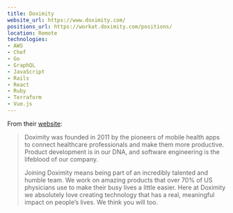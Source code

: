 ```yaml
---
title: Doximity
website_url: https://www.doximity.com/
positions_url: https://workat.doximity.com/positions/
location: Remote
technologies:
- AWS
- Chef
- Go
- GraphQL
- JavaScript
- Rails
- React
- Ruby
- Terraform
- Vue.js
---
```


From their [website](https://workat.doximity.com/):

> Doximity was founded in 2011 by the pioneers of mobile health apps to connect healthcare professionals and make them more productive. Product development is in our DNA, and software engineering is the lifeblood of our company.
>
> Joining Doximity means being part of an incredibly talented and humble team. We work on amazing products that over 70% of US physicians use to make their busy lives a little easier. Here at Doximity we absolutely love creating technology that has a real, meaningful impact on people’s lives. We think you will too.
